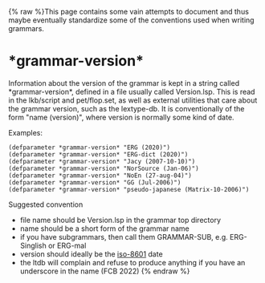 {% raw %}This page contains some vain attempts to document and thus maybe
eventually standardize some of the conventions used when writing
grammars.

# \*grammar-version\*

Information about the version of the grammar is kept in a string called
\*grammar-version\*, defined in a file usually called Version.lsp. This
is read in the lkb/script and pet/flop.set, as well as external
utilities that care about the grammar version, such as the lextype-db.
It is conventionally of the form "name (version)", where version is
normally some kind of date.

Examples:

    (defparameter *grammar-version* "ERG (2020)")
    (defparameter *grammar-version* "ERG-dict (2020)")
    (defparameter *grammar-version* "Jacy (2007-10-10)")
    (defparameter *grammar-version* "NorSource (Jan-06)")
    (defparameter *grammar-version* "NoEn (27-aug-04)")
    (defparameter *grammar-version* "GG (Jul-2006)")
    (defparameter *grammar-version* "pseudo-japanese (Matrix-10-2006)")

Suggested convention

- file name should be Version.lsp in the grammar top directory
- name should be a short form of the grammar name
- if you have subgrammars, then call them GRAMMAR-SUB, e.g. ERG-Singlish or ERG-mal
- version should ideally be the
[iso-8601](http://www.cl.cam.ac.uk/~mgk25/iso-time.html) date
- the ltdb will complain and refuse to produce anything if you have an underscore in the name (FCB 2022)
<update date omitted for speed>{% endraw %}